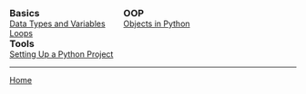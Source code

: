 <div>

  <div style="display:inline-block; vertical-align:top; margin-right:2em;">
    <h3 style="margin:0;">Basics</h3>
    <ul style="margin:0; padding-left:0px; list-style:none;">
    <li><a href="./basics/0_Data_Types_and_Variables.html">Data Types and Variables</a></li>
      <li><a href="./basics/1_loops.html">Loops</a></li>
    </ul>
  </div>

  <div style="display:inline-block; vertical-align:top; margin-right:2em;">
    <h3 style="margin:0;">OOP</h3>
    <ul style="margin:0; padding-left:0px; list-style:none;">
      <li><a href="./oop/1_object_in_python.html">Objects in Python</a></li>
    </ul>
  </div>

<div style="display:inline-block; vertical-align:top; margin-right:2em;">
    <h3 style="margin:0;">Tools</h3>
    <ul style="margin:0; padding-left:0; list-style:none;">
      <li><a href="./common/1_Setting_Up_a_Python_Project.html">Setting Up a Python Project</a></li>
    </ul>
  </div>
</div>


---

[Home](./../README.md)